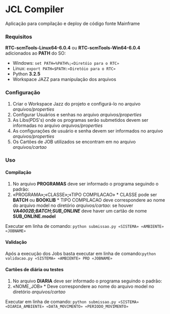 # JCL Compiler


Aplicação para compilação e deploy de código fonte Mainframe


### Requisitos

**RTC-scmTools-Linux64-6.0.4** ou **RTC-scmTools-Win64-6.0.4** adicionados ao **PATH** do SO:
* Windows: `set PATH=%PATH%;«Diretóio para o RTC»`
* Linux: `export PATH=$PATH:«Diretóio para o RTC»`
* Python **3.2.5**
* Workspace JAZZ para manipulação dos arquivos

### Configuração

1. Criar o Workspace Jazz do projeto e configurá-lo no arquivo _arquivos/properties_
2. Configurar Usuários e senhas no arquivo _arquivos/properties_
3. As Libs(PDS's) onde os programas serão submetidos devem ser informadas no arquivo _arquivos/properties_
4. As configurações de usuário e senha devem ser informados no arquivo _arquivos/properties_
5. Os Cartões de JOB utilizados se encontram em no arquivo _arquivos/cartao_

### Uso

#### Compilação

1. No arquivo **PROGRAMAS** deve ser informado o programa seguindo o padrão:
  1. «PROGRAMA»**;**«CLASSE»**;**«TIPO COMPILACAO»
    * CLASSE pode ser **BATCH** ou **BOOKLIB**
    * TIPO COMPILACAO deve correspondere ao nome do arquivo model no diretório _arquivos/cartao_: se houver _**VA4002B;BATCH;SUB_ONLINE**_ deve haver um cartão de nome **SUB_ONLINE.model**

Executar em linha de comando: `python submissao.py «SISTEMA» «AMBIENTE» «JOBNAME»`

#### Validação

Após a execução dos Jobs basta executar em linha de comando:`python validacao.py «SISTEMA» «AMBIENTE» PRD «JOBNAME»`

#### Cartões de diária ou testes

1. No arquivo **DIARIA** deve ser informado o programa seguindo o padrão:
  1. «NOME_JOB»
    * Deve correspondere ao nome do arquivo model no diretório _arquivos/cartao_

Executar em linha de comando: `python submissao.py «SISTEMA» «DIARIA_AMBIENTE» «DATA_MOVIMENTO» «PERIODO_MOVIMENTO»`
